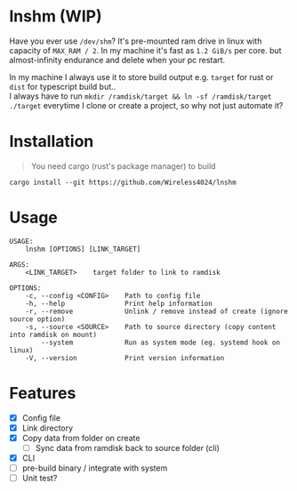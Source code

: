 # lnshm (WIP)

Have you ever use `/dev/shm`? It's pre-mounted ram drive in linux with capacity of `MAX_RAM / 2`.
In my machine it's fast as `1.2 GiB/s` per core. but almost-infinity endurance and delete when your pc restart.

In my machine I always use it to store build output e.g. `target` for rust or `dist` for typescript build but..  
I always have to run `mkdir /ramdisk/target && ln -sf /ramdisk/target ./target` everytime I clone or create a
project, so why not just automate it?

# Installation
> You need cargo (rust's package manager) to build
```
cargo install --git https://github.com/Wireless4024/lnshm
```

# Usage
```
USAGE:
    lnshm [OPTIONS] [LINK_TARGET]

ARGS:
    <LINK_TARGET>    target folder to link to ramdisk

OPTIONS:
    -c, --config <CONFIG>    Path to config file
    -h, --help               Print help information
    -r, --remove             Unlink / remove instead of create (ignore source option)
    -s, --source <SOURCE>    Path to source directory (copy content into ramdisk on mount)
        --system             Run as system mode (eg. systemd hook on linux)
    -V, --version            Print version information
```

# Features

+ [x] Config file
+ [x] Link directory
+ [x] Copy data from folder on create
    + [ ] Sync data from ramdisk back to source folder (cli)
+ [x] CLI
+ [ ] pre-build binary / integrate with system
+ [ ] Unit test?